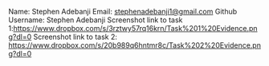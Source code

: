 Name: Stephen Adebanji 
Email: stephenadebanji1@gmail.com 
Github Username: Stephen Adebanji
Screenshot link to task 1:https://www.dropbox.com/s/3rztwy57rq16krn/Task%201%20Evidence.png?dl=0
Screenshot link to task 2: https://www.dropbox.com/s/20b989q6hntmr8c/Task%202%20Evidence.png?dl=0

